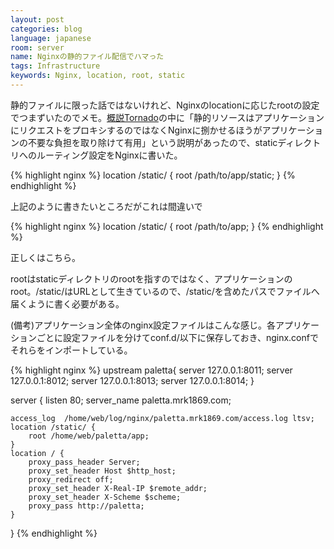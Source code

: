 ```yaml
---
layout: post
categories: blog
language: japanese
room: server
name: Nginxの静的ファイル配信でハマった
tags: Infrastructure
keywords: Nginx, location, root, static
---
```


静的ファイルに限った話ではないけれど、Nginxのlocationに応じたrootの設定でつまずいたのでメモ。[概説Tornado](http://www.oreilly.co.jp/books/9784873115764/)の中に「静的リソースはアプリケーションにリクエストをプロキシするのではなくNginxに捌かせるほうがアプリケーションの不要な負担を取り除けて有用」という説明があったので、staticディレクトリへのルーティング設定をNginxに書いた。

{% highlight nginx %}
location /static/ {
    root /path/to/app/static;
}
{% endhighlight %}

上記のように書きたいところだがこれは間違いで

{% highlight nginx %}
location /static/ {
    root /path/to/app;
}
{% endhighlight %}

正しくはこちら。

rootはstaticディレクトリのrootを指すのではなく、アプリケーションのroot。/static/はURLとして生きているので、/static/を含めたパスでファイルへ届くように書く必要がある。

(備考)アプリケーション全体のnginx設定ファイルはこんな感じ。各アプリケーションごとに設定ファイルを分けてconf.d/以下に保存しておき、nginx.confでそれらをインポートしている。

{% highlight nginx %}
upstream paletta{
    server 127.0.0.1:8011;
    server 127.0.0.1:8012;
    server 127.0.0.1:8013;
    server 127.0.0.1:8014;
}

server {
    listen 80;
    server_name paletta.mrk1869.com;

    access_log  /home/web/log/nginx/paletta.mrk1869.com/access.log ltsv;
    location /static/ {
        root /home/web/paletta/app;
    }
    location / {
        proxy_pass_header Server;
        proxy_set_header Host $http_host;
        proxy_redirect off;
        proxy_set_header X-Real-IP $remote_addr;
        proxy_set_header X-Scheme $scheme;
        proxy_pass http://paletta;
    }
}
{% endhighlight %}
